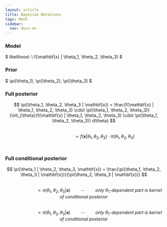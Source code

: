 ```yaml
---
layout: article
title: Bayesian Notations
tags: Math
sidebar:
  nav: docs-en
---
```


### Model
$ likelihood: \ f(\mathbf{x} | \theta_1, \theta_2, \theta_3) $
<br>

### Prior
$ \pi(\theta_1), \pi(\theta_2), \pi(\theta_3) $
<br>

### Full posterior
$$ \pi(\theta_1, \theta_2, \theta_3 | \mathbf{x}) = \frac{f(\mathbf{x} | \theta_1, \theta_2, \theta_3) \cdot \pi(\theta_1, \theta_2, \theta_3)}{\int_{\theta}{f(\mathbf{x} | \theta_1, \theta_2, \theta_3) \cdot \pi(\theta_1, \theta_2, \theta_3)} d\theta}
$$ <br>
$$
\quad\quad\quad\quad\quad\quad\quad\quad
\propto f(\mathbf{x} | \theta_1, \theta_2, \theta_3) \cdot \pi(\theta_1, \theta_2, \theta_3)
$$
<br>

### Full conditional posterior
$$
\pi(\theta_1 | \theta_2, \theta_3, \mathbf{x}) = \frac{\pi(\theta_1, \theta_2, \theta_3 | \mathbf{x})}{\pi(\theta_2, \theta_3 | \mathbf{x})}
$$ <br>
$$
\quad\quad\quad\quad\quad\quad
\propto \pi(\theta_1, \theta_2, \theta_3 | \mathbf{x}) \quad\quad \cdots \quad\quad \textit{only $\theta_1$-dependent part is kernel of conditional posterior}
$$ <br>
$$
\quad\quad\quad\quad\quad\quad
\propto \pi(\theta_1, \theta_2, \theta_3 | \mathbf{x}) \quad\quad \cdots \quad\quad \textit{only $\theta_1$-dependent part is kernel of conditional posterior}
$$
